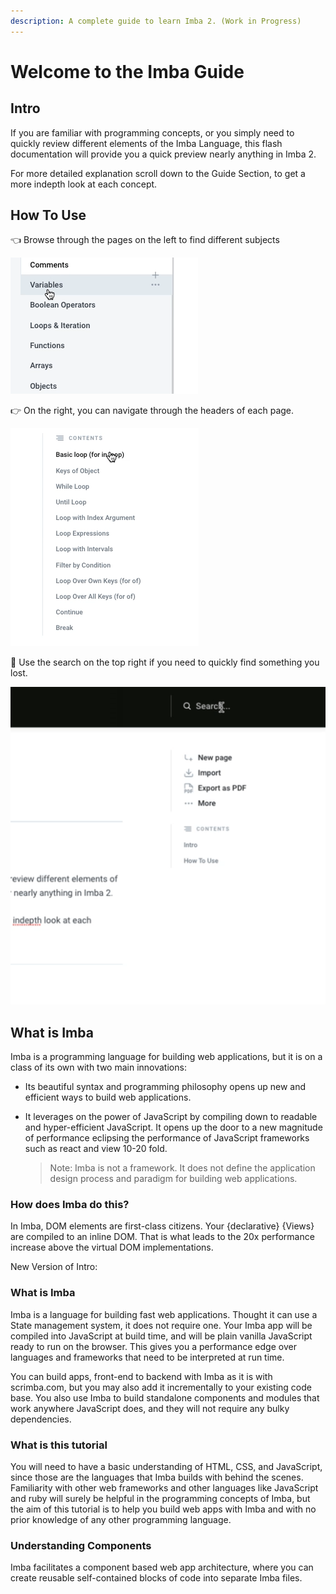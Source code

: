 ```yaml
---
description: A complete guide to learn Imba 2. (Work in Progress)
---
```


# Welcome to the Imba Guide

## Intro

If you are familiar with programming concepts, or you simply need to quickly review different elements of the Imba Language, this flash documentation will provide you a quick preview nearly anything in Imba 2.

For more detailed explanation scroll down to the Guide Section, to get a more indepth look at each concept.

## How To Use

👈 Browse through the pages on the left to find different subjects

![Imba docs Pages](.gitbook/assets/imba-docs-pages.gif)

👉 On the right, you can navigate through the headers of each page. 

![Navigate through the sections of a page on the menu on the right.](.gitbook/assets/imba-docs-page-contents.gif)

🔎 Use the search on the top right if you need to quickly find something you lost.

![](.gitbook/assets/imba-docs-search.gif)

## What is Imba

Imba is a programming language for building web applications, but it is on a class of its own with two main innovations:

* Its beautiful syntax and programming philosophy opens up new and efficient ways to build web applications. 
* It leverages on the power of JavaScript by compiling down to readable and hyper-efficient JavaScript. It opens up the door to a new magnitude of performance eclipsing the performance of JavaScript frameworks such as react and view 10-20 fold.

  > Note: Imba is not a framework. It does not define the application design process and paradigm for building web applications.

### How does Imba do this?

In Imba, DOM elements are first-class citizens. Your {declarative} {Views} are compiled to an inline DOM. That is what leads to the 20x performance increase above the virtual DOM implementations.

New Version of Intro:

### What is Imba

Imba is a language for building fast web applications. Thought it can use a State management system, it does not require one. Your Imba app will be compiled into JavaScript at build time, and will be plain vanilla JavaScript ready to run on the browser. This gives you a performance edge over languages and frameworks that need to be interpreted at run time.

You can build apps, front-end to backend with Imba as it is with scrimba.com, but you may also add it incrementally to your existing code base. You also use Imba to build standalone components and modules that work anywhere JavaScript does, and they will not require any bulky dependencies.

### What is this tutorial

You will need to have a basic understanding of HTML, CSS, and JavaScript, since those are the languages that Imba builds with behind the scenes. Familiarity with other web frameworks and other languages like JavaScript and ruby will surely be helpful in the programming concepts of Imba, but the aim of this tutorial is to help you build web apps with Imba and with no prior knowledge of any other programming language.

### Understanding Components

Imba facilitates a component based web app architecture, where you can create reusable self-contained blocks of code into separate Imba files.

